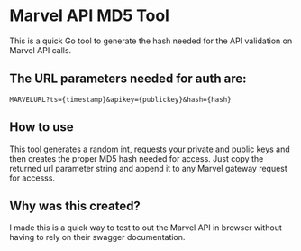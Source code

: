 # Marvel API MD5 Tool

This is a quick Go tool to generate the hash needed for the API validation on Marvel API calls.  
## The URL parameters needed for auth are:  
`MARVELURL?ts={timestamp}&apikey={publickey}&hash={hash}`  

## How to use  
This tool generates a random int, requests your private and public keys and then creates the proper MD5 hash needed for access. Just copy the returned url parameter string and append it to any Marvel gateway request for accesss.

## Why was this created?  
I made this is a quick way to test to out the Marvel API in browser without having to rely on their swagger documentation.
